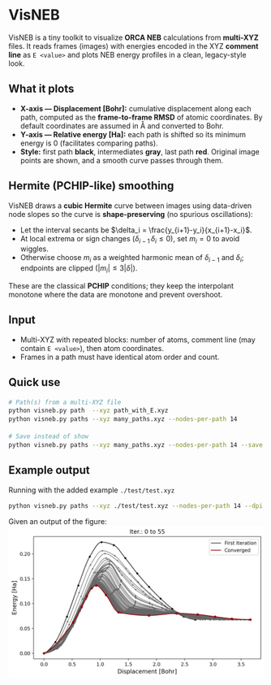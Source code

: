 # VisNEB

VisNEB is a tiny toolkit to visualize **ORCA NEB** calculations from **multi-XYZ** files. It reads frames (images) with energies encoded in the XYZ **comment line** as `E <value>` and plots NEB energy profiles in a clean, legacy-style look.

## What it plots
- **X-axis — Displacement [Bohr]:** cumulative displacement along each path, computed as the **frame-to-frame RMSD** of atomic coordinates. By default coordinates are assumed in Å and converted to Bohr.
- **Y-axis — Relative energy [Ha]:** each path is shifted so its minimum energy is 0 (facilitates comparing paths).
- **Style:** first path **black**, intermediates **gray**, last path **red**. Original image points are shown, and a smooth curve passes through them.

## Hermite (PCHIP-like) smoothing
VisNEB draws a **cubic Hermite** curve between images using data-driven node slopes so the curve is **shape-preserving** (no spurious oscillations):
- Let the interval secants be $\delta_i = \frac{y_{i+1}-y_i}{x_{i+1}-x_i}$. 
- At local extrema or sign changes ($\delta_{i-1}\,\delta_i \le 0$), set $m_i = 0$ to avoid wiggles.
- Otherwise choose $m_i$ as a weighted harmonic mean of $\delta_{i-1}$ and $\delta_i$; endpoints are clipped ($|m_i| \le 3|\delta|$).

These are the classical **PCHIP** conditions; they keep the interpolant monotone where the data are monotone and prevent overshoot.

## Input
- Multi-XYZ with repeated blocks: number of atoms, comment line (may contain `E <value>`), then atom coordinates.  
- Frames in a path must have identical atom order and count.

## Quick use
```bash
# Path(s) from a multi-XYZ file
python visneb.py path  --xyz path_with_E.xyz
python visneb.py paths --xyz many_paths.xyz --nodes-per-path 14

# Save instead of show
python visneb.py paths --xyz many_paths.xyz --nodes-per-path 14 --save plots/neb.png
```

## Example output
Running with the added example `./test/test.xyz`
```bash
python visneb.py paths --xyz ./test/test.xyz --nodes-per-path 14 --dpi 200 --save ./fig/example.png
```
Given an output of the figure:
![Example](./fig/example.png "Example")
